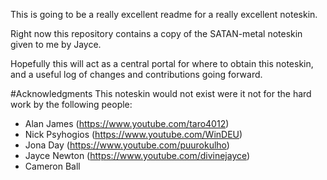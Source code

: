 This is going to be a really excellent readme for a really excellent noteskin.

Right now this repository contains a copy of the SATAN-metal noteskin given to me by Jayce.

Hopefully this will act as a central portal for where to obtain this noteskin, and a useful log of changes and contributions going forward.

#Acknowledgments
This noteskin would not exist were it not for the hard work by the following people:

- Alan James (https://www.youtube.com/taro4012)
- Nick Psyhogios (https://www.youtube.com/WinDEU)
- Jona Day (https://www.youtube.com/puurokulho)
- Jayce Newton (https://www.youtube.com/divinejayce)
- Cameron Ball